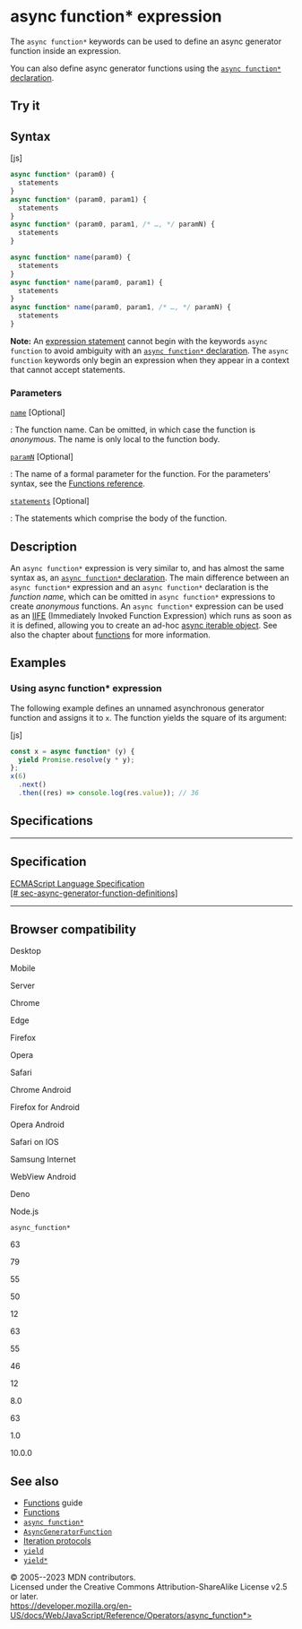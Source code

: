 async function\* expression
===========================

 
The `async function*` keywords can be used to define an async generator
function inside an expression.

You can also define async generator functions using the
[`async function*` declaration](../statements/async_function*).


 
Try it 
------

 



 
Syntax
------

 
 
 
[js]


```js
async function* (param0) {
  statements
}
async function* (param0, param1) {
  statements
}
async function* (param0, param1, /* …, */ paramN) {
  statements
}

async function* name(param0) {
  statements
}
async function* name(param0, param1) {
  statements
}
async function* name(param0, param1, /* …, */ paramN) {
  statements
}
```


 
**Note:** An [expression statement](../statements/expression_statement)
cannot begin with the keywords `async function` to avoid ambiguity with
an [`async function*` declaration](../statements/async_function*). The
`async function` keywords only begin an expression when they appear in a
context that cannot accept statements.




 
### Parameters

 

[`name`](#name) [Optional]

:   The function name. Can be omitted, in which case the function is
    *anonymous*. The name is only local to the function body.

[`paramN`](#paramn) [Optional]

:   The name of a formal parameter for the function. For the
    parameters\' syntax, see the [Functions
    reference](https://developer.mozilla.org/en-US/docs/Web/JavaScript/Guide/Functions#function_parameters).

[`statements`](#statements) [Optional]

:   The statements which comprise the body of the function.



 
Description
-----------

 
An `async function*` expression is very similar to, and has almost the
same syntax as, an [`async function*`
declaration](../statements/async_function*). The main difference between
an `async function*` expression and an `async function*` declaration is
the *function name*, which can be omitted in `async function*`
expressions to create *anonymous* functions. An `async function*`
expression can be used as an
[IIFE](https://developer.mozilla.org/en-US/docs/Glossary/IIFE)
(Immediately Invoked Function Expression) which runs as soon as it is
defined, allowing you to create an ad-hoc [async iterable
object](../iteration_protocols#the_async_iterator_and_async_iterable_protocols).
See also the chapter about [functions](../functions) for more
information.



 
Examples
--------


 
### Using async function\* expression 

 
The following example defines an unnamed asynchronous generator function
and assigns it to `x`. The function yields the square of its argument:

 
 
[js]


```js
const x = async function* (y) {
  yield Promise.resolve(y * y);
};
x(6)
  .next()
  .then((res) => console.log(res.value)); // 36
```




Specifications
--------------

 
  -------------------------------------------------------------------------------------------------------------------------------------------------------------------------------
  Specification
  -------------------------------------------------------------------------------------------------------------------------------------------------------------------------------
  [ECMAScript Language Specification\
  [\#
  sec-async-generator-function-definitions]](https://tc39.es/ecma262/multipage/ecmascript-language-functions-and-classes.html#sec-async-generator-function-definitions)

  -------------------------------------------------------------------------------------------------------------------------------------------------------------------------------


Browser compatibility 
---------------------

 


Desktop

Mobile

Server

Chrome

Edge

Firefox

Opera

Safari

Chrome Android

Firefox for Android

Opera Android

Safari on IOS

Samsung Internet

WebView Android

Deno

Node.js

`async_function*`

63

79

55

50

12

63

55

46

12

8.0

63

1.0

10.0.0

 
See also 
--------

 
-   [Functions](https://developer.mozilla.org/en-US/docs/Web/JavaScript/Guide/Functions)
    guide
-   [Functions](../functions)
-   [`async function*`](../statements/async_function*)
-   [`AsyncGeneratorFunction`](../global_objects/asyncgeneratorfunction)
-   [Iteration protocols](../iteration_protocols)
-   [`yield`](yield)
-   [`yield*`](yield*)



 
© 2005--2023 MDN contributors.\
Licensed under the Creative Commons Attribution-ShareAlike License v2.5
or later.\
https://developer.mozilla.org/en-US/docs/Web/JavaScript/Reference/Operators/async_function*>

